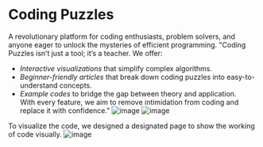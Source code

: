 # Coding Puzzles
A revolutionary platform for coding enthusiasts, problem solvers, and anyone eager to unlock the mysteries of efficient programming.
"Coding Puzzles isn’t just a tool; it’s a teacher. We offer:  
- *Interactive visualizations* that simplify complex algorithms.  
- *Beginner-friendly articles* that break down coding puzzles into easy-to-understand concepts.  
- *Example codes* to bridge the gap between theory and application.  
With every feature, we aim to remove intimidation from coding and replace it with confidence."
![image](https://github.com/user-attachments/assets/085d878b-df8a-405f-80cb-3de4032a3b42)
![image](https://github.com/user-attachments/assets/de4a5a24-7474-4310-a248-c2f6bc7c2d8a)

To visualize the code, we designed a designated page to show the working of code visually.
![image](https://github.com/user-attachments/assets/21f0003f-b5d4-4670-80a9-91c5a48bde97)
